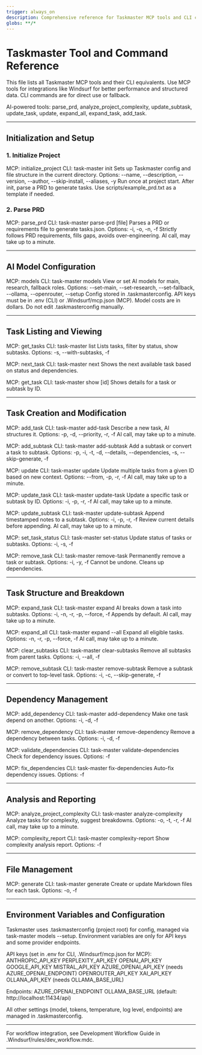```yaml
---
trigger: always_on
description: Comprehensive reference for Taskmaster MCP tools and CLI commands.
globs: **/*
---
```


# Taskmaster Tool and Command Reference

This file lists all Taskmaster MCP tools and their CLI equivalents. Use MCP tools for integrations like Windsurf for better performance and structured data. CLI commands are for direct use or fallback.

AI-powered tools: parse_prd, analyze_project_complexity, update_subtask, update_task, update, expand_all, expand_task, add_task.

---

## Initialization and Setup

### 1. Initialize Project

MCP: initialize_project
CLI: task-master init
Sets up Taskmaster config and file structure in the current directory.
Options:
--name, --description, --version, --author, --skip-install, --aliases, -y
Run once at project start.
After init, parse a PRD to generate tasks. Use scripts/example_prd.txt as a template if needed.

### 2. Parse PRD

MCP: parse_prd
CLI: task-master parse-prd [file]
Parses a PRD or requirements file to generate tasks.json.
Options:
-i, -o, -n, -f
Strictly follows PRD requirements, fills gaps, avoids over-engineering.
AI call, may take up to a minute.

---

## AI Model Configuration

MCP: models
CLI: task-master models
View or set AI models for main, research, fallback roles.
Options:
--set-main, --set-research, --set-fallback, --ollama, --openrouter, --setup
Config stored in .taskmasterconfig.
API keys must be in .env (CLI) or .Windsurf/mcp.json (MCP).
Model costs are in dollars.
Do not edit .taskmasterconfig manually.

---

## Task Listing and Viewing

MCP: get_tasks
CLI: task-master list
Lists tasks, filter by status, show subtasks.
Options:
-s, --with-subtasks, -f

MCP: next_task
CLI: task-master next
Shows the next available task based on status and dependencies.

MCP: get_task
CLI: task-master show [id]
Shows details for a task or subtask by ID.

---

## Task Creation and Modification

MCP: add_task
CLI: task-master add-task
Describe a new task, AI structures it.
Options:
-p, -d, --priority, -r, -f
AI call, may take up to a minute.

MCP: add_subtask
CLI: task-master add-subtask
Add a subtask or convert a task to subtask.
Options:
-p, -i, -t, -d, --details, --dependencies, -s, --skip-generate, -f

MCP: update
CLI: task-master update
Update multiple tasks from a given ID based on new context.
Options:
--from, -p, -r, -f
AI call, may take up to a minute.

MCP: update_task
CLI: task-master update-task
Update a specific task or subtask by ID.
Options:
-i, -p, -r, -f
AI call, may take up to a minute.

MCP: update_subtask
CLI: task-master update-subtask
Append timestamped notes to a subtask.
Options:
-i, -p, -r, -f
Review current details before appending.
AI call, may take up to a minute.

MCP: set_task_status
CLI: task-master set-status
Update status of tasks or subtasks.
Options:
-i, -s, -f

MCP: remove_task
CLI: task-master remove-task
Permanently remove a task or subtask.
Options:
-i, -y, -f
Cannot be undone. Cleans up dependencies.

---

## Task Structure and Breakdown

MCP: expand_task
CLI: task-master expand
AI breaks down a task into subtasks.
Options:
-i, -n, -r, -p, --force, -f
Appends by default. AI call, may take up to a minute.

MCP: expand_all
CLI: task-master expand --all
Expand all eligible tasks.
Options:
-n, -r, -p, --force, -f
AI call, may take up to a minute.

MCP: clear_subtasks
CLI: task-master clear-subtasks
Remove all subtasks from parent tasks.
Options:
-i, --all, -f

MCP: remove_subtask
CLI: task-master remove-subtask
Remove a subtask or convert to top-level task.
Options:
-i, -c, --skip-generate, -f

---

## Dependency Management

MCP: add_dependency
CLI: task-master add-dependency
Make one task depend on another.
Options:
-i, -d, -f

MCP: remove_dependency
CLI: task-master remove-dependency
Remove a dependency between tasks.
Options:
-i, -d, -f

MCP: validate_dependencies
CLI: task-master validate-dependencies
Check for dependency issues.
Options:
-f

MCP: fix_dependencies
CLI: task-master fix-dependencies
Auto-fix dependency issues.
Options:
-f

---

## Analysis and Reporting

MCP: analyze_project_complexity
CLI: task-master analyze-complexity
Analyze tasks for complexity, suggest breakdowns.
Options:
-o, -t, -r, -f
AI call, may take up to a minute.

MCP: complexity_report
CLI: task-master complexity-report
Show complexity analysis report.
Options:
-f

---

## File Management

MCP: generate
CLI: task-master generate
Create or update Markdown files for each task.
Options:
-o, -f

---

## Environment Variables and Configuration

Taskmaster uses .taskmasterconfig (project root) for config, managed via task-master models --setup.
Environment variables are only for API keys and some provider endpoints.

API keys (set in .env for CLI, .Windsurf/mcp.json for MCP):
ANTHROPIC_API_KEY
PERPLEXITY_API_KEY
OPENAI_API_KEY
GOOGLE_API_KEY
MISTRAL_API_KEY
AZURE_OPENAI_API_KEY (needs AZURE_OPENAI_ENDPOINT)
OPENROUTER_API_KEY
XAI_API_KEY
OLLANA_API_KEY (needs OLLAMA_BASE_URL)

Endpoints:
AZURE_OPENAI_ENDPOINT
OLLAMA_BASE_URL (default: http://localhost:11434/api)

All other settings (model, tokens, temperature, log level, endpoints) are managed in .taskmasterconfig.

---

For workflow integration, see Development Workflow Guide in .Windsurf/rules/dev_workflow.mdc.

---
